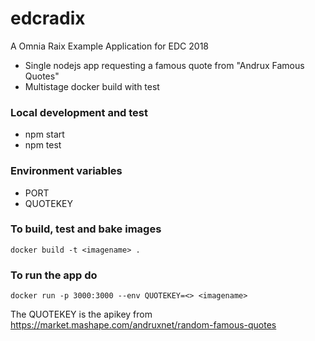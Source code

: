 #  edcradix

A Omnia Raix Example Application for EDC 2018
- Single nodejs app requesting a famous quote from "Andrux Famous Quotes"
- Multistage docker build with test

### Local development and test
- npm start
- npm test

### Environment variables
- PORT
- QUOTEKEY

### To build, test and bake images 
`docker build -t <imagename> .`

### To run the app do  
`docker run -p 3000:3000 --env QUOTEKEY=<> <imagename>`  

The QUOTEKEY is the apikey from https://market.mashape.com/andruxnet/random-famous-quotes

